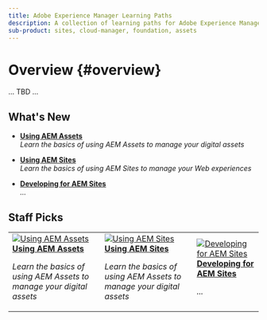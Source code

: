 ```yaml
---
title: Adobe Experience Manager Learning Paths
description: A collection of learning paths for Adobe Experience Manager (AEM)
sub-product: sites, cloud-manager, foundation, assets
---
```


# Overview {#overview}

... TBD ...

## What's New

* **[Using AEM Assets](./using-aem-assets/overview.md)**
    <br>
    *Learn the basics of using AEM Assets to manage your digital assets*

* **[Using AEM Sites](./using-aem-sites/overview.md)**
    <br>
    *Learn the basics of using AEM Sites to manage your Web experiences*

* **[Developing for AEM Sites](###)**
    <br>
    *...*

## Staff Picks

<table>
   <td>
      <a href="./using-aem-assets/overview.md">
      <img alt="Using AEM Assets" src="./assets/overview/staff-pick__using-aem-assets.png"/>
      </a>
      <div>
         <a href="./local-development-environment/overview.md">
         <strong>Using AEM Assets</strong>
         </a>
      </div>
      <p>
         <em>Learn the basics of using AEM Assets to manage your digital assets</em>
      <p>
   </td>
    <td>
      <a href="./using-aem-sites/overview.md">
      <img alt="Using AEM Sites" src="./assets/overview/staff-pick__using-aem-sites.png"/>
      </a>
      <div>
         <a href="./using-aem-sites/overview.md">
         <strong>Using AEM Sites</strong>
         </a>
      </div>
      <p>
         <em>Learn the basics of using AEM Assets to manage your digital assets</em>
      <p>
   </td>
   <td>
      <a href="./developing-for-aem-sites/overview.md">
      <img alt="Developing for AEM Sites" src="./assets/overview/staff-pick__developing-for-aem-sites.png"/>
      </a>
      <div>
         <a href="./developing-for-aem-sites/overview.md">
         <strong>Developing for AEM Sites</strong>
         </a>
      </div>
      <p>
         <em>...</em>
      <p>
   </td>
</table>